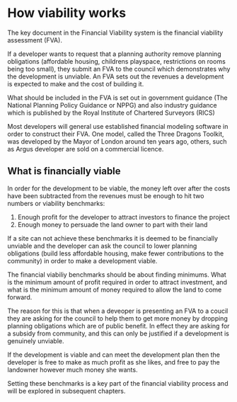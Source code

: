# How viability works

The key document in the Financial Viability system is the financial viability assessment (FVA). 

If a developer wants to request that a planning authority remove planning obligations (affordable housing, childrens playspace, restrictions on rooms being too small), they submit an FVA to the council which demonstrates why the development is unviable. An FVA sets out the revenues a development is expected to make and the cost of building it.

What should be included in the FVA is set out in government guidance \(The National Planning Policy Guidance or NPPG\) and also industry guidance which is published by the Royal Institute of Chartered Surveyors \(RICS\) 

Most developers will general use established financial modeling software in order to construct their FVA. One model, called the Three Dragons Toolkit, was developed by the Mayor of London around ten years ago, others, such as Argus developer are sold on a commercial licence. 

## What is financially viable 

In order for the development to be viable, the money left over after the costs have been subtracted from the revenues must be enough to hit two numbers or viability benchmarks:

1. Enough profit for the developer to attract investors to finance the project
2. Enough money to persuade the land owner to part with their land

If a site can not achieve these benchmarks it is deemed to be financially unviable and the developer can ask the council to lower planning obligations \(build less affordable housing, make fewer contributions to the community\) in order to make a development viable.

The financial viabiliy benchmarks should be about finding minimums. What is the minimum amount of profit required in order to attract investment, and what is the minimum amount of money required to allow the land to come forward. 

The reason for this is that when a deveoper is presenting an FVA to a coucil they are asking for the council to help them to get more money by dropping planning obligations which are of public benefit. In effect they are asking for a subsidy from community, and this can only be justified if a development is genuinely unviable. 

If the development is viable and can meet the development plan then the developer is free to make as much profit as she likes, and free to pay the landowner however much money she wants.

Setting these benchmarks is a key part of the financial viability process and will be explored in subsequent chapters. 



